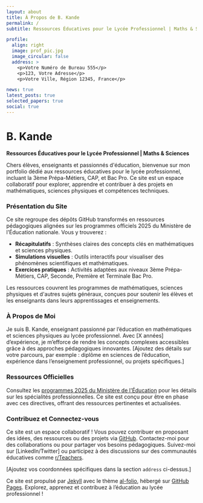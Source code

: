 ```yaml
---
layout: about
title: À Propos de B. Kande
permalink: /
subtitle: Ressources Éducatives pour le Lycée Professionnel | Maths & Sciences

profile:
  align: right
  image: prof_pic.jpg
  image_circular: false
  address: >
    <p>Votre Numéro de Bureau 555</p>
    <p>123, Votre Adresse</p>
    <p>Votre Ville, Région 12345, France</p>

news: true
latest_posts: true
selected_papers: true
social: true
---
```


# B. Kande

**Ressources Éducatives pour le Lycée Professionnel | Maths & Sciences**

Chers élèves, enseignants et passionnés d'éducation, bienvenue sur mon portfolio dédié aux ressources éducatives pour le lycée professionnel, incluant la 3ème Prépa-Métiers, CAP, et Bac Pro. Ce site est un espace collaboratif pour explorer, apprendre et contribuer à des projets en mathématiques, sciences physiques et compétences techniques.

### Présentation du Site

Ce site regroupe des dépôts GitHub transformés en ressources pédagogiques alignées sur les programmes officiels 2025 du Ministère de l'Éducation nationale. Vous y trouverez :
- **Récapitulatifs** : Synthèses claires des concepts clés en mathématiques et sciences physiques.
- **Simulations visuelles** : Outils interactifs pour visualiser des phénomènes scientifiques et mathématiques.
- **Exercices pratiques** : Activités adaptées aux niveaux 3ème Prépa-Métiers, CAP, Seconde, Première et Terminale Bac Pro.

Les ressources couvrent les programmes de mathématiques, sciences physiques et d'autres sujets généraux, conçues pour soutenir les élèves et les enseignants dans leurs apprentissages et enseignements.

### À Propos de Moi

Je suis B. Kande, enseignant passionné par l’éducation en mathématiques et sciences physiques au lycée professionnel. Avec [X années] d’expérience, je m’efforce de rendre les concepts complexes accessibles grâce à des approches pédagogiques innovantes. [Ajoutez des détails sur votre parcours, par exemple : diplôme en sciences de l’éducation, expérience dans l’enseignement professionnel, ou projets spécifiques.]

### Ressources Officielles

Consultez les [programmes 2025 du Ministère de l'Éducation](https://www.education.gouv.fr/) pour les détails sur les spécialités professionnelles. Ce site est conçu pour être en phase avec ces directives, offrant des ressources pertinentes et actualisées.

### Contribuez et Connectez-vous

Ce site est un espace collaboratif ! Vous pouvez contribuer en proposant des idées, des ressources ou des projets via [GitHub](https://github.com/Kande-B/Maths-Sciences-Lycee-pro). Contactez-moi pour des collaborations ou pour partager vos besoins pédagogiques. Suivez-moi sur [LinkedIn/Twitter] ou participez à des discussions sur des communautés éducatives comme [r/Teachers](https://www.reddit.com/r/Teachers/).

[Ajoutez vos coordonnées spécifiques dans la section `address` ci-dessus.]

Ce site est propulsé par [Jekyll](https://jekyllrb.com/) avec le thème [al-folio](https://github.com/alshedivat/al-folio), hébergé sur [GitHub Pages](https://pages.github.com/). Explorez, apprenez et contribuez à l’éducation au lycée professionnel !

